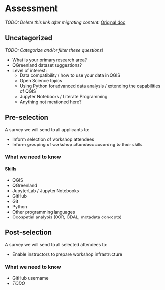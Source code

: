 # Assessment

_TODO: Delete this link after migrating content:_ [Original
doc](https://o365coloradoedu.sharepoint.com/:w:/r/sites/CIRES-qgreenland/Shared%20Documents/UserGuide_TrainingMaterials_Etc/2023%20Trainings/Researcher%20Workshop/Skills%20assessment.docx?d=w3996f44f3a334e7c9d9d81efb67d3a96&csf=1&web=1&e=mh5ZBk)

## Uncategorized

_TODO: Categorize and/or filter these questions!_

* What is your primary research area?
* QGreenland dataset suggestions?
* Level of interest:
    * Data compatibility / how to use your data in QGIS
    * Open Science topics
    * Using Python for advanced data analysis / extending the capabilities of QGIS
    * Jupyter Notebooks / Literate Programming
    * Anything not mentioned here?


## Pre-selection

A survey we will send to all applicants to:

* Inform selection of workshop attendees
* Inform grouping of workshop attendees according to their skills


### What we need to know

#### Skills

* QGIS
* QGreenland
* JupyterLab / Jupyter Notebooks
* GitHub
* Git
* Python
* Other programming languages
* Geospatial analysis (OGR, GDAL, metadata concepts)

## Post-selection

A survey we will send to all selected attendees to:

* Enable instructors to prepare workshop infrastructure


### What we need to know

* GitHub username
* _TODO_
